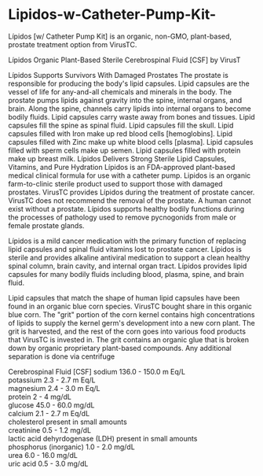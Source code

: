 # Lipidos-w-Catheter-Pump-Kit-
Lípidos [w/ Catheter Pump Kit] is an organic, non-GMO, plant-based, prostate treatment option from VirusTC.

 
Lípidos Organic Plant-Based Sterile Cerebrospinal Fluid [CSF] by VirusT


Lípidos Supports Survivors With Damaged Prostates
The prostate is responsible for producing the body's lipid capsules. Lipid capsules are the vessel of life for any-and-all chemicals and minerals in the body. The prostate pumps lipids against gravity into the spine, internal organs, and brain. Along the spine, channels carry lipids into internal organs to become bodily fluids. Lipid capsules carry waste away from bones and tissues.
Lipid capsules fill the spine as spinal fluid.
Lipid capsules fill the skull.
Lipid capsules filled with Iron make up red blood cells [hemoglobins].
Lipid capsules filled with Zinc make up white blood cells [plasma].
Lipid capsules filled with sperm cells make up semen.
Lipid capsules filled with protein make up breast milk.
Lípidos Delivers Strong Sterile Lipid Capsules, Vitamins, and Pure Hydration
Lípidos is an FDA-approved plant-based medical clinical formula for use with a catheter pump. Lipidos is an organic farm-to-clinic sterile product used to support those with damaged prostates. VirusTC provides Lípidos during the treatment of prostate cancer. VirusTC does not recommend the removal of the prostate. A human cannot exist without a prostate. Lípidos supports healthy bodily functions during the processes of pathology used to remove pycnogonids from male or female prostate glands.


Lípidos is a mild cancer medication with the primary function of replacing lipid capsules and spinal fluid vitamins lost to prostate cancer. Lípidos is sterile and provides alkaline antiviral medication to support a clean healthy spinal column, brain cavity, and internal organ tract. Lípidos provides lipid capsules for many bodily fluids including blood, plasma, spine, and brain fluid.


Lipid capsules that match the shape of human lipid capsules have been found in an organic blue corn species. VirusTC bought share in this organic blue corn. The "grit" portion of the corn kernel contains high concentrations of lipids to supply the kernel germ's development into a new corn plant. The grit is harvested, and the rest of the corn goes into various food products that VirusTC is invested in. The grit contains an organic glue that is broken down by organic proprietary plant-based compounds. Any additional separation is done via centrifuge


Cerebrospinal Fluid [CSF]
sodium	136.0 - 150.0 m Eq/L<br>
potassium	2.3 - 2.7 m Eq/L<br>
magnesium	2.4 - 3.0 m Eq/L<br>
protein	2 - 4 mg/dL<br>
glucose	45.0 - 60.0 mg/dL<br>
calcium	2.1 - 2.7 m Eq/dL<br>
cholesterol	present in small amounts<br>
creatinine	0.5 - 1.2 mg/dL<br>
lactic acid dehyrdogenase (LDH)	present in small amounts<br>
phosphorus (inorganic)	1.0 - 2.0 mg/dL<br>
urea	6.0 - 16.0 mg/dL<br>
uric acid	0.5 - 3.0 mg/dL<br>

